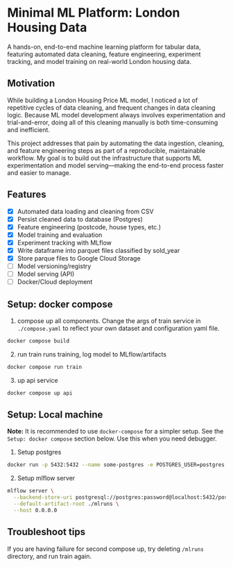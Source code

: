 # Minimal ML Platform: London Housing Data

A hands-on, end-to-end machine learning platform for tabular data, featuring automated data cleaning, feature engineering, experiment tracking, and model training on real-world London housing data.

## Motivation
While building a London Housing Price ML model, I noticed a lot of repetitive cycles of data cleaning, and frequent changes in data cleaning logic. Because ML model development always involves experimentation and trial-and-error, doing all of this cleaning manually is both time-consuming and inefficient.

This project addresses that pain by automating the data ingestion, cleaning, and feature engineering steps as part of a reproducible, maintainable workflow. My goal is to build out the infrastructure that supports ML experimentation and model serving—making the end-to-end process faster and easier to manage.

## Features
- [x] Automated data loading and cleaning from CSV
- [x] Persist cleaned data to database (Postgres)
- [x] Feature engineering (postcode, house types, etc.)
- [x] Model training and evaluation
- [x] Experiment tracking with MLflow
- [x] Write dataframe into parquet files classified by sold_year
- [x] Store parque files to Google Cloud Storage
- [ ] Model versioning/registry
- [ ] Model serving (API)
- [ ] Docker/Cloud deployment

## Setup: docker compose
1. compose up all components.
Change the args of train service in `./compose.yaml` to reflect your own dataset and configuration yaml file.
```bash
docker compose build
```

2. run train
runs training, log model to MLflow/artifacts
```bash
docker compose run train
```

3. up api service
```bash
docker compose up api
```

## Setup: Local machine
**Note:** It is recommended to use `docker-compose` for a simpler setup. See the `Setup: docker compose` section below. Use this when you need debugger.

1. Setup postgres
```bash
docker run -p 5432:5432 --name some-postgres -e POSTGRES_USER=postgres -e POSTGRES_PASSWORD=password -e POSTGRES_DB=postgres -d postgres:16
```

2. Setup mlflow server
```bash
mlflow server \
  --backend-store-uri postgresql://postgres:password@localhost:5432/postgres \
  --default-artifact-root ./mlruns \
  --host 0.0.0.0
```

## Troubleshoot tips
If you are having failure for second compose up,
try deleting `/mlruns` directory, and run train again.